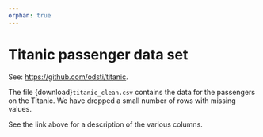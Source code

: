 ```yaml
---
orphan: true
---
```


# Titanic passenger data set

See: <https://github.com/odsti/titanic>.

The file {download}`titanic_clean.csv` contains the data for the passengers on
the Titanic.  We have dropped a small number of rows with missing values.

See the link above for a description of the various columns.

